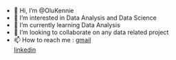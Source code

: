 - 👋 Hi, I’m @OluKennie
- 👀 I’m interested in Data Analysis and Data Science
- 🌱 I’m currently learning Data Analysis
- 💞️ I’m looking to collaborate on any data related project
- 📫 How to reach me : [gmail](olukokunkehindejoseph@gmail.com) <br/> [linkedin](https://www.linkedin.com/in/olukokun-joseph/)

<!---
OluKennie/OluKennie is a ✨ special ✨ repository because its `README.md` (this file) appears on your GitHub profile.
You can click the Preview link to take a look at your changes.
--->
